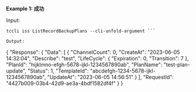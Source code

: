 **Example 1: 成功**

 

Input: 

```
tccli iss ListRecordBackupPlans --cli-unfold-argument ```

Output: 
```
{
    "Response": {
        "Data": [
            {
                "ChannelCount": 0,
                "CreateAt": "2023-06-05 14:32:04",
                "Describe": "test",
                "LifeCycle": {
                    "Expiration": 0,
                    "Transition": 7
                },
                "PlanId": "hijklmno-efgh-5678-ijkl-1234567890ab",
                "PlanName": "test-plan-update",
                "Status": 1,
                "TemplateId": "abcdefgh-1234-5678-ijkl-1234567890ab",
                "UpdateAt": "2023-06-05 14:56:51"
            }
        ],
        "RequestId": "4427b009-03b4-42d9-ae3a-4bdf1582df4f"
    }
}
```

